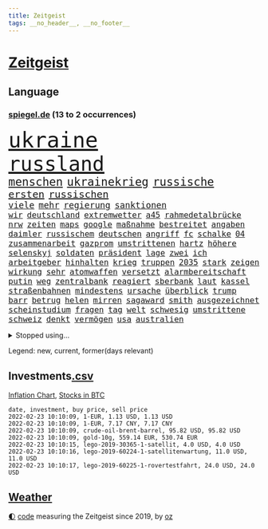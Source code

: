 ```yaml
---
title: Zeitgeist
tags: __no_header__, __no_footer__
---
```


# [Zeitgeist](https://oliz.io/zeitgeist/)

## Language

<h3><a href="https://www.spiegel.de" target="_blank">spiegel.de</a> (13 to 2 occurrences)</h3>
<p style="font-family:monospace">
<span style="font-size:32pt"><a href="news_links.html#ukraine" class="current">ukraine</a></span>
<br>
<span style="font-size:30pt"><a href="news_links.html#russland" class="current">russland</a></span>
<br>
<span style="font-size:17pt"><a href="news_links.html#menschen" class="current">menschen</a></span>
<span style="font-size:17pt"><a href="news_links.html#ukrainekrieg" class="new">ukrainekrieg</a></span>
<span style="font-size:17pt"><a href="news_links.html#russische" class="current">russische</a></span>
<br>
<span style="font-size:15pt"><a href="news_links.html#ersten" class="current">ersten</a></span>
<span style="font-size:15pt"><a href="news_links.html#russischen" class="current">russischen</a></span>
<br>
<span style="font-size:13pt"><a href="news_links.html#viele" class="current">viele</a></span>
<span style="font-size:13pt"><a href="news_links.html#mehr" class="current">mehr</a></span>
<span style="font-size:13pt"><a href="news_links.html#regierung" class="current">regierung</a></span>
<span style="font-size:13pt"><a href="news_links.html#sanktionen" class="current">sanktionen</a></span>
<br>
<span style="font-size:12pt"><a href="news_links.html#wir" class="current">wir</a></span>
<span style="font-size:12pt"><a href="news_links.html#deutschland" class="current">deutschland</a></span>
<span style="font-size:12pt"><a href="news_links.html#extremwetter" class="current">extremwetter</a></span>
<span style="font-size:12pt"><a href="news_links.html#a45" class="current">a45</a></span>
<span style="font-size:12pt"><a href="news_links.html#rahmedetalbrücke" class="new">rahmedetalbrücke</a></span>
<span style="font-size:12pt"><a href="news_links.html#nrw" class="current">nrw</a></span>
<span style="font-size:12pt"><a href="news_links.html#zeiten" class="current">zeiten</a></span>
<span style="font-size:12pt"><a href="news_links.html#maps" class="new">maps</a></span>
<span style="font-size:12pt"><a href="news_links.html#google" class="current">google</a></span>
<span style="font-size:12pt"><a href="news_links.html#maßnahme" class="current">maßnahme</a></span>
<span style="font-size:12pt"><a href="news_links.html#bestreitet" class="current">bestreitet</a></span>
<span style="font-size:12pt"><a href="news_links.html#angaben" class="current">angaben</a></span>
<span style="font-size:12pt"><a href="news_links.html#daimler" class="current">daimler</a></span>
<span style="font-size:12pt"><a href="news_links.html#russischem" class="current">russischem</a></span>
<span style="font-size:12pt"><a href="news_links.html#deutschen" class="current">deutschen</a></span>
<span style="font-size:12pt"><a href="news_links.html#angriff" class="current">angriff</a></span>
<span style="font-size:12pt"><a href="news_links.html#fc" class="current">fc</a></span>
<span style="font-size:12pt"><a href="news_links.html#schalke" class="current">schalke</a></span>
<span style="font-size:12pt"><a href="news_links.html#04" class="current">04</a></span>
<span style="font-size:12pt"><a href="news_links.html#zusammenarbeit" class="current">zusammenarbeit</a></span>
<span style="font-size:12pt"><a href="news_links.html#gazprom" class="current">gazprom</a></span>
<span style="font-size:12pt"><a href="news_links.html#umstrittenen" class="current">umstrittenen</a></span>
<span style="font-size:12pt"><a href="news_links.html#hartz" class="current">hartz</a></span>
<span style="font-size:12pt"><a href="news_links.html#höhere" class="current">höhere</a></span>
<span style="font-size:12pt"><a href="news_links.html#selenskyj" class="current">selenskyj</a></span>
<span style="font-size:12pt"><a href="news_links.html#soldaten" class="current">soldaten</a></span>
<span style="font-size:12pt"><a href="news_links.html#präsident" class="current">präsident</a></span>
<span style="font-size:12pt"><a href="news_links.html#lage" class="current">lage</a></span>
<span style="font-size:12pt"><a href="news_links.html#zwei" class="current">zwei</a></span>
<span style="font-size:12pt"><a href="news_links.html#ich" class="current">ich</a></span>
<span style="font-size:12pt"><a href="news_links.html#arbeitgeber" class="current">arbeitgeber</a></span>
<span style="font-size:12pt"><a href="news_links.html#hinhalten" class="current">hinhalten</a></span>
<span style="font-size:12pt"><a href="news_links.html#krieg" class="current">krieg</a></span>
<span style="font-size:12pt"><a href="news_links.html#truppen" class="current">truppen</a></span>
<span style="font-size:12pt"><a href="news_links.html#2035" class="new">2035</a></span>
<span style="font-size:12pt"><a href="news_links.html#stark" class="current">stark</a></span>
<span style="font-size:12pt"><a href="news_links.html#zeigen" class="current">zeigen</a></span>
<span style="font-size:12pt"><a href="news_links.html#wirkung" class="current">wirkung</a></span>
<span style="font-size:12pt"><a href="news_links.html#sehr" class="current">sehr</a></span>
<span style="font-size:12pt"><a href="news_links.html#atomwaffen" class="current">atomwaffen</a></span>
<span style="font-size:12pt"><a href="news_links.html#versetzt" class="current">versetzt</a></span>
<span style="font-size:12pt"><a href="news_links.html#alarmbereitschaft" class="current">alarmbereitschaft</a></span>
<span style="font-size:12pt"><a href="news_links.html#putin" class="current">putin</a></span>
<span style="font-size:12pt"><a href="news_links.html#weg" class="current">weg</a></span>
<span style="font-size:12pt"><a href="news_links.html#zentralbank" class="current">zentralbank</a></span>
<span style="font-size:12pt"><a href="news_links.html#reagiert" class="current">reagiert</a></span>
<span style="font-size:12pt"><a href="news_links.html#sberbank" class="new">sberbank</a></span>
<span style="font-size:12pt"><a href="news_links.html#laut" class="current">laut</a></span>
<span style="font-size:12pt"><a href="news_links.html#kassel" class="current">kassel</a></span>
<span style="font-size:12pt"><a href="news_links.html#straßenbahnen" class="new">straßenbahnen</a></span>
<span style="font-size:12pt"><a href="news_links.html#mindestens" class="current">mindestens</a></span>
<span style="font-size:12pt"><a href="news_links.html#ursache" class="current">ursache</a></span>
<span style="font-size:12pt"><a href="news_links.html#überblick" class="current">überblick</a></span>
<span style="font-size:12pt"><a href="news_links.html#trump" class="current">trump</a></span>
<span style="font-size:12pt"><a href="news_links.html#barr" class="new">barr</a></span>
<span style="font-size:12pt"><a href="news_links.html#betrug" class="current">betrug</a></span>
<span style="font-size:12pt"><a href="news_links.html#helen" class="current">helen</a></span>
<span style="font-size:12pt"><a href="news_links.html#mirren" class="new">mirren</a></span>
<span style="font-size:12pt"><a href="news_links.html#sagaward" class="new">sagaward</a></span>
<span style="font-size:12pt"><a href="news_links.html#smith" class="current">smith</a></span>
<span style="font-size:12pt"><a href="news_links.html#ausgezeichnet" class="current">ausgezeichnet</a></span>
<span style="font-size:12pt"><a href="news_links.html#scheinstudium" class="new">scheinstudium</a></span>
<span style="font-size:12pt"><a href="news_links.html#fragen" class="current">fragen</a></span>
<span style="font-size:12pt"><a href="news_links.html#tag" class="current">tag</a></span>
<span style="font-size:12pt"><a href="news_links.html#welt" class="current">welt</a></span>
<span style="font-size:12pt"><a href="news_links.html#schwesig" class="current">schwesig</a></span>
<span style="font-size:12pt"><a href="news_links.html#umstrittene" class="current">umstrittene</a></span>
<span style="font-size:12pt"><a href="news_links.html#schweiz" class="current">schweiz</a></span>
<span style="font-size:12pt"><a href="news_links.html#denkt" class="current">denkt</a></span>
<span style="font-size:12pt"><a href="news_links.html#vermögen" class="current">vermögen</a></span>
<span style="font-size:12pt"><a href="news_links.html#usa" class="current">usa</a></span>
<span style="font-size:12pt"><a href="news_links.html#australien" class="current">australien</a></span>
</p>
<details>
<summary>Stopped using...</summary>
<p class="former" style="font-size:12pt">
110(495) inter(495) frühjahr(494) protestiert(494) vergewaltigt(494) halle(493) verweigern(493) a2(492) benjamin(492) energiewende(492) feierte(492) irland(492) kandidatin(492) laschet(492) unternehmer(492) unterstützt(492) untersuchungen(492) van(492) verschärfen(492) beeinflussen(491) boeing(491) chinesischer(491) geholfen(491) machten(491) toni(491) 7(490) dienst(490) leitung(490) luft(490) präsidentschaftswahl(490) studierende(490) torjäger(490) trumps(490) vermuten(490) vorstellung(490) armenien(489) ausprobiert(489) coronalockdown(489) ehemaligen(489) ehemann(489) einwohner(489) instagram(489) konzernchef(489) liverpool(489) standort(489) zahlung(489) ausschreitungen(488) behinderung(488) dfb(488) diskriminierung(488) haftstrafe(488) ifoindex(488) jüngeren(488) kompliziert(488) kontrollieren(488) künftigen(488) niederländische(488) pferd(488) profi(488) schließlich(488) spahn(488) tier(488) träumen(488) unerwartet(488) ungewöhnlich(488) verhängte(488) versprach(488) walter(488) zeichnet(488) breit(487) desaster(487) diktator(487) gelernt(487) scheidende(487) schlagzeilen(487) technik(487) unterschiede(487) äußerungen(487) übergriffe(487) 2000(486) asche(486) außen(486) einzug(486) exemplare(486) gelang(486) gelegenheit(486) halben(486) hunde(486) schlug(486) schmeckt(486) weber(486) youtube(486) 1945(485) belgien(485) bestes(485) coronaausbruch(485) debattiert(485) erziehung(485) explosion(485) geschaffen(485) größer(485) märchen(485) provinz(485) sports(485) villa(485) abschied(484) belarussische(484) fragt(484) fußballer(484) hans(484) italienische(484) kreis(484) leitet(484) regierungspartei(484) rekordmeister(484) rostock(484) schwierigkeiten(484) studierenden(484) tieren(484) usschauspielerin(484) verdachts(484) viertel(484) warschau(484) 37(483) katastrophe(483) rente(483) unruhen(483) ärgert(483) besseren(482) entdecken(482) gerufen(482) länderchefs(482) meister(482) online(482) prinzessin(482) saisonsieg(482) verlauf(482) verspielt(482) zuständige(482) 125(481) anthony(481) belarussischen(481) berg(481) billionen(481) einzudämmen(481) europäischer(481) freilassung(481) gesagt(481) kretschmer(481) leichte(481) verabreicht(481) veranstalter(481) bekämpft(480) design(480) frische(480) paderborn(480) satz(480) viertelfinale(480) 600(479) 61(479) einziehen(479) verschwand(479) wies(479) bekamen(478) computer(478) dich(478) dicht(478) geklärt(478) globale(478) hunderten(478) moment(478) ramelow(478) schönsten(478) stuft(478) zuversichtlich(478) clemens(477) crash(477) dar(477) feuerwehrleute(477) gegenteil(477) geschäftsführer(477) brutal(476) entscheidend(476) jemen(476) querdenker(476) senkt(476) unterliegt(476) vorsprung(476) 2030(475) 900(475) 94(475) bezahlen(475) libyen(475) nachgewiesen(475) tauchen(475) tausenden(475) berät(474) brite(474) datenanalyse(474) luca(474) unruhe(474) verschwiegen(474) arabische(473) bundesgesundheitsminister(473) einheitliche(473) nachfrage(473) option(473) prognosen(473) sportlich(473) einschränkungen(472) game(472) verwaltungsgericht(472) auflagen(471) hob(471) hürden(471) mangel(471) spüren(471) störung(471) verschärfte(471) beantragt(470) green(470) haaland(470) jerusalem(470) kindes(470) brechen(469) schlechtes(469) umgeht(469) premierministers(468) trug(468) eigenes(467) gefangene(467) hinten(467) spaltet(467) defensive(466) geprägt(466) aufarbeitung(465) bisherigen(465) legende(465) marsch(465) moschee(465) praktisch(465) reichsten(465) aufgaben(464) gefälschte(464) raab(464) whatsapp(464) generalbundesanwalt(463) hoffnungen(463) impfstoffe(463) insassen(463) kippt(463) prompt(463) träume(463) ausrüstung(462) bett(462) eingeleitet(462) enorme(462) ergebnissen(462) gefällt(462) informiert(462) rentner(462) unzufrieden(462) dfbpokal(461) falscher(461) freiwillig(461) hitze(461) istanbul(461) startups(461) favorit(460) pandemiebekämpfung(460) rechtsstreit(460) verträge(460) ähnliche(460) hilfen(459) retter(459) spahns(459) thüringens(459) niedrig(458) prognose(458) bundesnetzagentur(456) gelandet(456) apples(455) benötigte(455) zuspruch(455) klasse(454) kindheit(453) teilt(453) telefonat(453) afrikas(452) aktivist(452) geht's(451) trauern(451) munition(449) gewannen(445) zulassung(444) teilnehmern(443) abiy(442) spionage(442) syrischen(440) startup(439) aktive(438) tigray(436) stellenabbau(434) coronajahr(433) csupolitiker(430) italienischer(429) hagen(427) discounter(420) rechter(418) vertrauten(413) würdigt(408) brutalen(407) auslieferung(406) heidelberg(406) sms(406) festgesetzt(403) variante(398) 95(381) zwingend(379) vereinbarung(375) erleichtert(374) geheimen(373) andy(371) 18jähriger(370) unwahrscheinlich(369) entsprechenden(368) el(367) verleumdung(367) expräsidenten(365) rüdiger(364) kandidiert(363) vulkan(363) belästigt(359) militärputsch(354) unverletzt(345) fluggesellschaft(344) todesursache(343) urteile(343) worüber(343) längerem(339) übernahm(336) konzerte(335) steuerhinterziehung(335) fängt(331) portugals(331) redaktion(331) doppelte(326) geimpften(326) zusammengebrochen(326) bälle(325) unterschiedliche(311) gelitten(304) kellner(304) rumänien(304) tierpark(303) prozessauftakt(302) herausragende(301) 250(300) kubicki(298) eskalierte(285) neudelhi(279) notwendigen(279) institute(278) loben(278) massachusetts(278) unfälle(274) raumfahrt(270) dynamo(269) 800(264) 18jährigen(261) durchbruch(258) peinlich(256) ticket(253) agnes(252) hebamme(252) drohende(250) court(249) supreme(249) jamie(248) aachen(247) argument(247) aktionäre(245) 220(244) berge(244) stein(242) mangelware(241) organisierten(241) tarife(241) umfang(241) entwickelte(240) forscherinnen(239) kw(239) staatspräsidenten(238) naftali(237) parkplatz(237) unterbinden(237) geheimer(236) kultusminister(235) aggressiver(234) traditionelle(234) wussten(231) sammelt(230) 16000(229) kühnert(229) lucas(229) kümmern(228) azubis(225) beeindruckende(225) drohenden(224) sowjetunion(224) befassen(223) rängen(223) schwangeren(223) schimpft(221) schob(221) uganda(221) boote(220) geliebt(219) 2005(218) bekennt(218) verliebt(218) aufsteiger(217) emirate(217) ahmed(215) norwegische(214) siebte(214) abgeordneter(212) assange(212) kalte(212) wikileaksgründer(212) bay(211) gestalten(211) 500000(209) heim(209) sätze(209) storniert(206) batterien(205) sorgten(203) leserinnen(202) lebten(200) aufenthalt(198) hits(198) gedroht(197) schottischen(196) starspieler(196) las(195) vegas(195) vorliegen(195) förderprogramm(194) vertretung(194) palma(192) amoklauf(191) fällig(191) japanische(190) wahlniederlage(190) wellen(189) paulo(187) qualifiziert(187) são(187) garage(186) halfen(186) gehörten(185) götze(185) eindeutigen(183) ausmaße(182) coronagipfel(181) coronapause(180) verheiratet(178) überwältigt(178) musks(177) schwul(177) sichtlich(177) leidenschaft(175) wendepunkt(170) 90/die(168) favoritin(168) geleistet(168) heiße(168) erling(167) vermietet(166) steil(165) taugen(165) musikerin(162) exemplar(161) niedergang(161) uskonzern(160) vielfach(160) abholzung(159) göringeckardt(159) agiert(158) hingerichtet(157) bedürftige(156) ausfälle(155) award(155) müttern(155) world(155) pfizer(154) tabellenführung(154) böse(153) papiere(152) glücksfall(151) natürlichen(151) späte(151) entführer(150) zuwachs(150) schädliche(148) weihnachten(148) ausmacht(147) autoritäre(146) katrin(145) cduführung(144) geburtstagsfeier(144) hoffmann(144) pflegeheimen(143) spdvorsitzende(143) friedensnobelpreis(142) pharmakonzern(142) weltberühmt(142) arten(141) ausgeschaltet(141) coronademo(141) gerichtsurteil(141) popgeschichte(141) salvador(141) epic(140) games(140) oberster(140) umgesetzt(140) werten(140) autounfall(139) beförderung(139) gesteuert(139) jusos(138) menschliche(137) deckeln(136) unionsanhänger(136) costa(135) fracht(134) rentnerinnen(134) spitzenspiel(134) geltenden(132) saarbrücken(132) beeinflusst(131) ehrgeiz(131) jeffrey(131) einigt(130) kleinsten(130) mischen(130) untätigkeit(130) inhaftierte(129) belangt(128) limburg(128) söldnertruppe(128) vulkanausbruch(128) wiederzubeleben(128) übertragung(127) erklärungen(126) fassaden(126) johannesburg(126) modeste(126) ruhestand(125) floss(124) natostaaten(124) ubooten(124) vulkans(124) fridays(123) future(123) gehofft(123) ifogeschäftsklima(123) maskenverweigerer(123) mehrfamilienhaus(122) prallt(122) verschickte(122) durchschnittlich(121) fachkräfte(121) erregte(120) kosteten(120) vernichtet(120) schärferen(119) cduvorsitzenden(118) comingout(118) kalkül(118) lindern(118) vernichtend(118) spürbare(117) taiwans(117) wahlergebnis(117) empfehlen(116) panama(116) schlangen(116) vermögensteuer(116) verständigt(116) bewerten(115) dave(115) ema(115) lockerung(115) messenger(115) nachziehen(115) politisches(115) tshirts(115) zentralen(115) eidinger(114) erwärmung(114) fernzügen(114) vorurteile(114) gesundes(113) turnen(113) arbeitskräfte(112) heidenreich(112) importieren(112) aufgelöst(111) glen(111) kameraden(111) lieferdienst(111) nullcovidstrategie(111) automarkt(110) bernhard(110) entwickler(109) erneuern(109) exsprecherin(109) gesellschaftlichen(109) spielzeug(109) staatlich(109) stephanie(109) rückweg(108) gefährt(107) strackzimmermann(107) zugrunde(107) ferran(106) intensivmediziner(106) schallenberg(106) schick(106) torres(106) tourismusbranche(106) ureinwohner(106) geklaut(105) rugby(105) angehalten(104) südostasien(104) ungewöhnliche(104) verunglückte(104) öffnungen(104) adele(103) enthüllungsplattform(103) hinrichtung(103) benutzt(102) berufungsgericht(102) dhabi(102) fiona(102) raumfahrtunternehmen(102) sofortiger(102) vereidigung(102) zunahme(102) ansicht(101) norwegens(101) videokonferenz(101) portal(100) rosenthal(100) technologie(100) zeitschrift(100) aneinandergeraten(99) bundesvorstand(99) verdreifacht(99) hitlergruß(98) zufällig(98) übergang(98) aufregende(97) bukele(97) delegierten(97) matteo(97) perfektem(97) verschwundenen(96) wonach(96) anweisungen(95) lieferungen(95) pflegeheim(95) stromausfall(95) auschwitz(94) kriegsgefahr(94) maskenaffäre(94) nationalgarde(94) rising(94) schärferes(94) tickt(94) emeritierte(93) verlobt(93) versinken(93) chefredakteur(92) giftspritze(92) nominierte(92) oberlandesgericht(92) belügen(91) chip(91) deniz(91) enes(91) geduldig(91) immobilienbesitzer(91) kanter(91) seelenlose(91) yücel(91) zögerlich(91) energieriesen(90) genf(90) merck(90) nachteil(90) reine(90) spacexrakete(90) stadtteil(90) bundestagsvizepräsidentin(89) falle(89) frisst(89) gesundheitspolitiker(89) gutachter(89) usmarkt(89) verbotener(89) verwehrt(89) wikileaks(89) optionen(88) summen(88) annette(87) borger(87) karla(87) valencia(87) verkörpert(87) ausverkauft(86) bryant(86) bundeskriminalamt(86) gerne(86) gruppenvergewaltigung(86) kobe(86) schimpfwörter(86) staatshilfe(86) tennisspielerin(86) verzögerungen(86) ablehnung(85) entschärft(85) aufarbeiten(84) jugendorganisation(84) lausberg(84) riegeln(84) rudolf(84) ausgelacht(83) milliardenloch(83) sünder(83) vernünftig(83) auge(82) französin(82) hausbesitzer(82) horn(82) inge(82) pausenhof(82) staatsstreich(82) therapien(82) zwischenbilanz(82) bundländertreffen(81) ergattert(81) herzproblemen(81) professor(81) spiegelkinderreporterinnen(81) sturmflutwarnung(81) truss(81) weiterspielen(81) kriminalität(80) ming(80) namensstreit(80) nikola(80) organisiertes(80) total(80) 113(79) abgereist(79) dagewesenen(79) energieverbrauch(79) jahreswechsel(79) plantagen(79) rufe(79) antritt(78) chinesin(78) freundes(78) gefoltert(78) geringer(78) installieren(78) lieferzeiten(78) packers(78) plattformen(78) schienen(78) 175(77) coronadesaster(77) riskierte(77) verdoppelte(77) flugzeugabsturz(76) genting(76) gründet(76) kopfball(76) oxfam(76) shampoo(76) wissenschaftlern(76) beteiligte(75) eindeutige(75) generalsekretärin(75) pandemiebeginn(75) schläft(75) sohnes(75) umweltbilanz(75) arbeitsministerium(74) coronakurs(74) fassen(74) klubikone(74) missverständnis(74) rücker(74) dunkle(73) fabian(73) isabella(73) luftfahrtunternehmen(73) pfoten(73) plädieren(73) zehnjähriger(73) cduvorsitzender(72) derzeitigen(72) meat(72) pandemielage(72) strompreise(72) wachstumsprognose(72) 1980(71) bundesparteitag(71) coronahotspot(71) designierten(71) erbost(71) griffen(71) ischgl(71) lüften(71) sonnenuntergang(71) zertifikate(71) erliegt(70) luftfilter(70) silvester(70) süd(70) einschnitte(69) einziger(69) einzuholen(69) erklärungsnot(69) flugzeugbauer(69) getestete(69) koma(69) peng(69) shuai(69) wolke(69) bugatti(68) eliminieren(68) milliardenauftrag(68) unversöhnlich(68) kinderbetreuung(67) qualifizieren(67) beeindruckt(66) schwein(66) ustennisstar(66) ampelkabinett(65) bloggerin(65) british(65) durchhalten(65) fpö(65) schädlicher(65) schütze(65) staatlicher(65) 94jährige(64) christina(64) lehrerinnen(64) riskanter(64) sank(64) schlussphase(64) wird's(64) aston(63) berechnet(63) garbiñe(63) kommissar(63) mitgenommen(63) muguruza(63) rationieren(63) sozialdemokratin(63) versicherten(63) autoschlüssel(62) femizide(62) kleinste(62) praktikanten(62) ungefährlich(62) verschiedener(62) afdlandeschef(61) epsteins(61) keeper(61) sneaker(61) ulrich(61) 80000(60) anbau(60) comicfiguren(60) deutschfranzösischer(60) felder(60) hausarbeit(60) immunabwehr(60) marburg(60) pandemiegeschehen(60) senior(60) coronaerkrankten(59) draus(59) verkehrschaos(59) eisbärenzwillinge(58) evan(58) geschäftsjahr(58) rostocker(58) videodreh(58) durchführen(57) personalnot(57) beten(56) coronaberatungen(56) spdkanzler(56) abgehängt(55) funklöcher(55) impfpässe(55) mobilfunknetze(55) staatsfolter(55) stimmte(55) brennerei(54) holland(54) impfgegnern(54) schlüsselloch(54) tochterunternehmen(54) zeitweilig(54) gedenkt(53) geradezu(53) homann(53) judenverfolgung(53) rutte(53) skiort(53) küche(52) kürzere(52) schwäbische(52) verwaltungsgerichtshof(52) wintereinbruch(52) übergewicht(52) aprèsski(51) gespannt(51) nahles(51) nehammer(51) nutzerdaten(51) referat(51) verbesserte(51) verharmlosen(51) arsenalstar(50) bemerkenswerte(50) coronabedingter(50) dreizehn(50) mahnte(50) produkten(50) student(50) windräder(50) fußballnationalspieler(49) hervorragend(49) karagiannidis(49) korruptionsvorwürfen(49) lotterie(49) untermauern(49) wiegen(49) erschwert(48) klimaminister(48) merklich(48) missbrauchsskandals(48) roch(48) showdown(48) verbündete(48) verpuffung(48) zitiert(48) bredouille(47) champagnerhersteller(47) dribbler(47) einfaches(47) haubitzen(47) hybride(47) machtverhältnisse(47) supercomputer(47) außerordentlich(46) kollidieren(46) nazideutschland(46) syrischer(46) tafel(46) abzusehen(45) bafög(45) beat(45) diözese(45) dublin(45) kampfjet(45) modewelt(45) out(45) perfektes(45) symbol(45) usaußenministeriums(45) bettercom(44) boosterkampagne(44) garg(44) gerichtsstreit(44) marieagnes(44) patzer(44) paxlovid(44) verteidigungsausschusses(44) vishal(44) vorzunehmen(44) zoomcall(44) euarzneimittelbehörde(43) fdpgesundheitspolitiker(43) schneefall(43) tennislegende(43) welternährungsorganisation(43) diktatoren(42) grandslamtitel(42) problematisch(42) sicherheitsgarantien(42) südkoreanische(42) chevron(41) fälschen(41) herzmuskelentzündung(41) polizeischutz(41) ungleich(41) abwehrspieler(40) bescheren(40) coronaexpertenrat(40) einsicht(40) expertenrat(40) ibrahimović(40) inspirieren(40) kirchliche(40) kriterien(40) tochtergesellschaft(40) zeitraum(40) zlatan(40) bingen(39) klara(39) mildere(39) panikmache(39) sicherheitslücke(39) südpazifik(39) alleingelassen(38) allmählich(38) asien(38) edward(38) hilfslieferungen(38) kürzt(38) lim(38) tiefsten(38) 1996(37) anweisung(37) nahrung(37) reeves(37) umweltschädlich(37) yannick(37) 270(36) erfroren(36) überfluss(36) 166(35) aufwendig(35) buccaneers(35) goggia(35) jasmin(35) sofia(35) todesumstände(35) angehen(34) landsmann(34) 450(33) ansteckender(33) baltikum(33) debütierte(33) dringende(33) einreiseregeln(33) kahn(33) militärbündnis(33) netze(33) produzent(33) project(33) airways(32) augenzeugenberichte(32) ausgangssperre(32) folterarzt(32) krankheitsverläufe(32) nonnen(32) putschisten(32) qatar(32) vorzeitiger(32) überdenken(32) 5g(31) beschaffung(31) klassische(31) korb(31) kursverluste(31) männlicher(31) abstürze(30) jameswebbteleskop(30) reisepass(30) abstandsregeln(29) rekordumsatz(29) sprüche(29) wiederaufnahme(29) alaa(28) amtskollege(28) bedauern(28) belassen(28) ertrunken(28) flugzeugträger(28) geschehnissen(28) kämmerlein(28) lesern(28) olympiaaus(28) willkür(28) yoga(28) austritt(27) bautzen(27) lehrermangel(27) leo(27) ablegen(26) coronafällen(26) kirgisistan(26) margarete(26) nordsyrien(26) sachschaden(26) streits(26) transparente(26) verschwendung(26) krankenversicherung(25) spielern(25) steuerlich(25) clinch(24) staatsoberhaupts(24) wellinger(24) zeitreise(24) anhebung(23) desto(23) nairobi(23) richtungsstreit(23) alizé(22) außenseiterin(22) cornet(22) dekret(22) gesundheitsamt(22) kurzfristige(22) qualifizierte(22) voice(22) entfernung(21) falschinformation(21) flugausfälle(21) freising(21) geboosterte(21) huthirebellen(21) islamistische(21) tapetenwechsel(21) umkämpfte(21) zurückzuführen(21) geweckt(20) handwerk(20) kapituliert(20) metas(20) nutzten(20) schmerzhaft(20) verdeckt(20) 44jährige(19) applechef(19) cook(19) gaskraftwerke(19) ousmane(19) atomkraftgegner(18) geywitz(18) irme(18) serielles(18) stetterkarp(18) ceo(17) medizinstudentin(17) millionäre(17) schriften(17) vorübergehende(17) generalstaatsanwältin(16) letitia(16) marilyn(16) organe(16) skiunfall(16) vergleichsweise(16) altmaier(15) erschütternden(15) exverfassungsschutzchef(15) leistungsdruck(15) netzdg(15) tanzte(15) tourist(15) waldstück(15) ampelabgeordnete(14) befreiungsschlag(14) bruttoinlandsprodukt(14) frauenmorde(14) führerscheine(14) gefangenenlager(14) gerichtstermin(14) grandslamturnier(14) liz(14) mittelalter(14) repariert(14) tagebaubetreiber(14) verwunderung(14) visum(14) weigert(14) jurymitglied(13) pekings(13) schulalltag(13) technologies(13) hackerangriffe(12) kann's(12) klimakatastrophe(12) spielverlegung(12) standhaft(12) treffers(12) baltimore(11) coronainfizierten(11) gruppenantrag(11) hausbrand(11) luther(11) modrow(11) mol(11) ofen(11) wuchs(11)
</p>
</details>
<p>Legend: <span class="new">new</span>, <span class="current">current</span>, <span class="former">former(days relevant)</span></p>

## Investments[.csv](investments.csv)

[Inflation Chart](https://inflationchart.com),
[Stocks in BTC](https://stonksinbtc.xyz/)

```
date, investment, buy price, sell price
2022-02-23 10:10:09, 1-EUR, 1.13 USD, 1.13 USD
2022-02-23 10:10:09, 1-EUR, 7.17 CNY, 7.17 CNY
2022-02-23 10:10:09, crude-oil-brent-barrel, 95.82 USD, 95.82 USD
2022-02-23 10:10:09, gold-10g, 559.14 EUR, 530.74 EUR
2022-02-23 10:10:15, lego-2019-30365-1-satellit, 4.0 USD, 4.0 USD
2022-02-23 10:10:16, lego-2019-60224-1-satellitenwartung, 11.0 USD, 11.0 USD
2022-02-23 10:10:17, lego-2019-60225-1-rovertestfahrt, 24.0 USD, 24.0 USD
```

## [Weather](weather.html)

<footer>
<a href="javascript:toggleTheme()" class="nav">🌓</a>
<a href="https://github.com/ooz/zeitgeist">code</a> measuring the Zeitgeist since 2019, by <a href="https://oliz.io">oz</a>
</footer>

